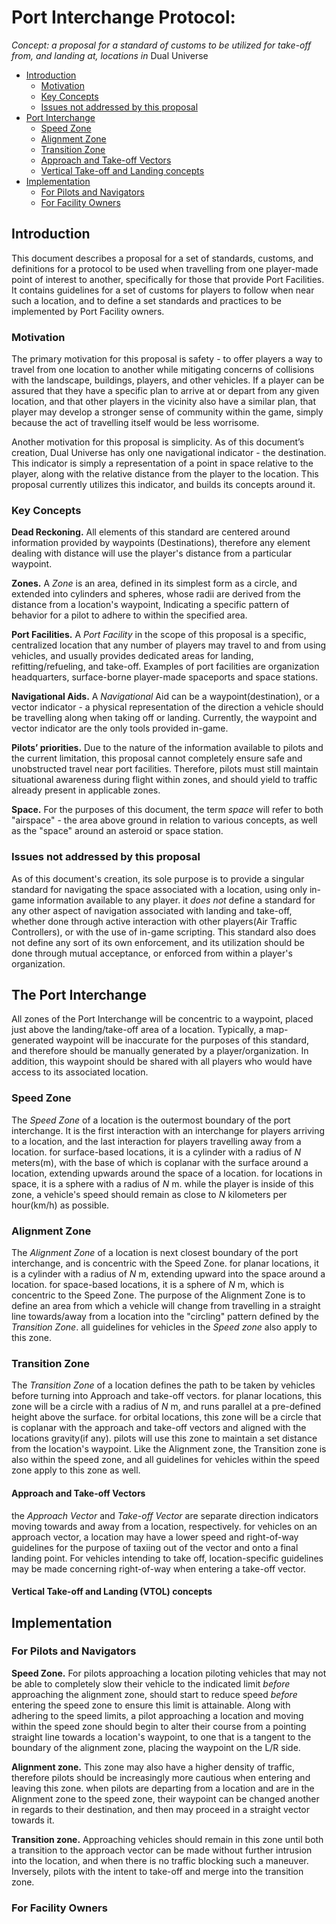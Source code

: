 # Port Interchange Protocol:

*Concept: a proposal for a standard of customs to be utilized for take-off from, and landing at, locations in* Dual Universe

- [Introduction](#introduction)
  - [Motivation](#motivation)
  - [Key Concepts](#key-concepts)
  - [Issues not addressed by this proposal](#issues-not-addressed-by-this-proposal)
- [Port Interchange](#the-port-interchange)
  - [Speed Zone](#speed-zone)
  - [Alignment Zone](#alignment-zone)
  - [Transition Zone](#transition-zone)
  - [Approach and Take-off Vectors](#approach-and-take-off-vectors)
  - [Vertical Take-off and Landing concepts](#vertical-take-off-and-landing-vtol-concepts)
- [Implementation](#implementation)
  - [For Pilots and Navigators](#for-pilots-and-navigators)
  - [For Facility Owners](#for-facility-owners)


## Introduction
This document describes a proposal for a set of standards, customs, and definitions for a protocol to be used when travelling from one player-made point of interest to another, specifically for those that provide Port Facilities.  It contains guidelines for a set of customs for players to follow when near such a location, and to define a set standards and practices to be implemented by Port Facility owners.

### Motivation
The primary motivation for this proposal is safety - to offer players a way to travel from one location to another while mitigating concerns of collisions with the landscape, buildings, players, and other vehicles.  If a player can be assured that they have a specific plan to arrive at or depart from any given location, and that other players in the vicinity also have a similar plan, that player may develop a stronger sense of community within the game, simply because the act of travelling itself would be less worrisome.

Another motivation for this proposal is simplicity.  As of this document’s creation, Dual Universe has only one navigational indicator - the destination.  This indicator is simply a representation of a point in space relative to the player, along with the relative distance from the player to the location.  This proposal currently utilizes this indicator, and builds its concepts around it.

### Key Concepts
**Dead Reckoning.**  All elements of this standard are centered around information provided by waypoints (Destinations), therefore any element dealing with distance will use the player's distance from a particular waypoint.

**Zones.**  A *Zone* is an area, defined in its simplest form as a circle, and extended into cylinders and spheres, whose radii are derived from the distance from a location's waypoint,  Indicating a specific pattern of behavior for a pilot to adhere to within the specified area.

**Port Facilities.**  A *Port Facility* in the scope of this proposal is a specific, centralized location that any number of players may travel to and from using vehicles, and usually provides dedicated areas for landing, refitting/refueling, and take-off.  Examples of port facilities are organization headquarters, surface-borne player-made spaceports and space stations.

**Navigational Aids.**  A *Navigational* Aid can be a waypoint(destination), or a vector indicator - a physical representation of the direction a vehicle should be travelling along when taking off or landing.  Currently, the waypoint and vector indicator are the only tools provided in-game.

**Pilots’ priorities.**  Due to the nature of the information available to pilots and the current limitation, this proposal cannot completely ensure safe and unobstructed travel near port facilities.  Therefore, pilots must still maintain situational awareness during flight within zones, and should yield to traffic already present in applicable zones.

**Space.**  For the purposes of this document, the term *space* will refer to both "airspace" - the area above ground in relation to various concepts, as well as the "space" around an asteroid or space station.

### Issues not addressed by this proposal
As of this document's creation, its sole purpose is to provide a singular standard for navigating the space associated with a location, using only in-game information available to any player.  it *does not* define a standard for any other aspect of navigation associated with landing and take-off, whether done through active interaction with other players(Air Traffic Controllers), or with the use of in-game scripting.  This standard also does not define any sort of its own enforcement,  and its utilization should be done through mutual acceptance, or enforced from within a player's organization.

## The Port Interchange
All zones of the Port Interchange will be concentric to a waypoint, placed just above the landing/take-off area of a location.  Typically, a map-generated waypoint will be inaccurate for the purposes of this standard, and therefore should be manually generated by a player/organization.  In addition, this waypoint should be shared with all players who would have access to its associated location.

### Speed Zone
The *Speed Zone* of a location is the outermost boundary of the port interchange.  It is the first interaction with an interchange for players arriving to a location, and the last interaction for players travelling away from a location.  for surface-based locations, it is a cylinder with a radius of *N* meters(m), with the base of which is coplanar with the surface around a location, extending upwards around the space of a location. for locations in space, it is a sphere with a radius of *N* m.  while the player is inside of this zone, a vehicle's speed should remain as close to *N* kilometers per hour(km/h) as possible.

### Alignment Zone
The *Alignment Zone* of a location is next closest boundary of the port interchange, and is concentric with the Speed Zone.  for planar locations, it is a cylinder with a radius of *N* m, extending upward into the space around a location.  for space-based locations, it is a sphere of *N* m, which is concentric to the Speed Zone.  The purpose of the Alignment Zone is to define an area from which a vehicle will change from travelling in a straight line towards/away from a location into the "circling" pattern defined by the *Transition Zone*.  all guidelines for vehicles in the *Speed zone* also apply to this zone.

### Transition Zone
The *Transition Zone* of a location defines the path to be taken by vehicles before turning into Approach and take-off vectors.  for planar locations, this zone will be a circle with a radius of *N* m, and runs parallel at a pre-defined height above the surface.  for orbital locations, this zone will be a circle that is coplanar with the approach and take-off vectors and aligned with the locations gravity(if any).  pilots will use this zone to maintain a set distance from the location's waypoint.  Like the Alignment zone, the Transition zone is also within the speed zone, and all guidelines for vehicles within the speed zone apply to this zone as well.

#### Approach and Take-off Vectors
the *Approach Vector* and *Take-off Vector* are separate direction indicators moving towards and away from a location, respectively.  for vehicles on an approach vector, a location may have a lower speed and right-of-way guidelines for the purpose of taxiing out of the vector and onto a final landing point.  For vehicles intending to take off,  location-specific guidelines may be made concerning right-of-way when entering a take-off vector.

#### Vertical Take-off and Landing (VTOL) concepts

## Implementation

### For Pilots and Navigators
**Speed Zone.**  For pilots approaching a location piloting vehicles that may not be able to completely slow their vehicle to the indicated limit *before* approaching the alignment zone, should start to reduce speed *before* entering the speed zone to ensure this limit is attainable.  Along with adhering to the speed limits, a pilot approaching a location and moving within the speed zone should begin to alter their course from a pointing straight line towards a location's waypoint, to one that is a tangent to the boundary of the alignment zone, placing the waypoint on the L/R side.

**Alignment zone.**  This zone may also have a higher density of traffic, therefore pilots should be increasingly more cautious when entering and leaving this zone.  when pilots are departing from a location and are in the Alignment zone to the speed zone, their waypoint can be changed another in regards to their destination, and then may proceed in a straight vector towards it.

**Transition zone.**   Approaching vehicles should remain in this zone until both a transition to the approach vector can be made without further intrusion into the location, and when there is no traffic blocking such a maneuver. Inversely, pilots with the intent to take-off and merge into the transition zone.

### For Facility Owners
<!--stackedit_data:
eyJoaXN0b3J5IjpbLTE0MzA1Mzc2NDUsLTIwNzUxMjc2MzAsND
U0ODM2NzI2LC0xNDM1ODQxMzcxLDkyNTAwNDA5OV19
-->